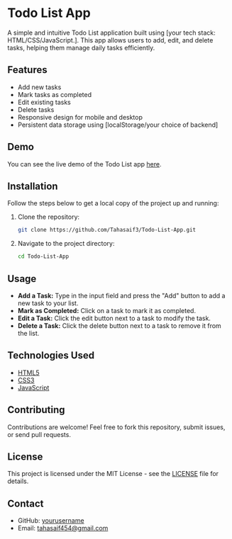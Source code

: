 # Todo List App

A simple and intuitive Todo List application built using [your tech stack: HTML/CSS/JavaScript.]. This app allows users to add, edit, and delete tasks, helping them manage daily tasks efficiently.

## Features

- Add new tasks
- Mark tasks as completed
- Edit existing tasks
- Delete tasks
- Responsive design for mobile and desktop
- Persistent data storage using [localStorage/your choice of backend]
  
## Demo

You can see the live demo of the Todo List app [here](https://todo-list-app-blue-ten.vercel.app/).

## Installation

Follow the steps below to get a local copy of the project up and running:

1. Clone the repository:

   ```bash
   git clone https://github.com/Tahasaif3/Todo-List-App.git
   ```

2. Navigate to the project directory:

   ```bash
   cd Todo-List-App
   ```

## Usage

- **Add a Task:** Type in the input field and press the "Add" button to add a new task to your list.
- **Mark as Completed:** Click on a task to mark it as completed.
- **Edit a Task:** Click the edit button next to a task to modify the task.
- **Delete a Task:** Click the delete button next to a task to remove it from the list.

## Technologies Used

- [HTML5](https://developer.mozilla.org/en-US/docs/Web/HTML)
- [CSS3](https://developer.mozilla.org/en-US/docs/Web/CSS)
- [JavaScript](https://developer.mozilla.org/en-US/docs/Web/JavaScript)

## Contributing

Contributions are welcome! Feel free to fork this repository, submit issues, or send pull requests.

## License

This project is licensed under the MIT License - see the [LICENSE](LICENSE) file for details.

## Contact

- GitHub: [yourusername](https://github.com/Tahasaif3)
- Email: tahasaif454@gmail.com
